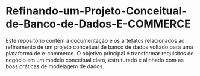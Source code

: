 # Refinando-um-Projeto-Conceitual-de-Banco-de-Dados-E-COMMERCE
Este repositório contém a documentação e os artefatos relacionados ao refinamento de um projeto conceitual de banco de dados voltado para uma plataforma de e-commerce. O objetivo principal é transformar requisitos de negócio em um modelo conceitual claro, estruturado e alinhado com as boas práticas de modelagem de dados.
